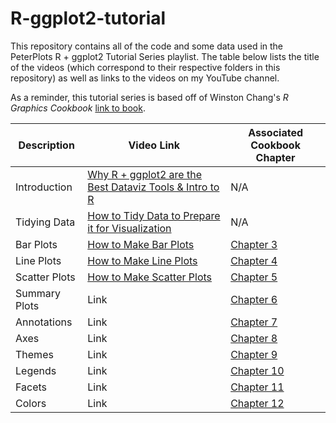 # R-ggplot2-tutorial
This repository contains all of the code and some data used in the PeterPlots R + ggplot2 Tutorial Series playlist. The table below lists the title of the videos (which correspond to their respective folders in this repository) as well as links to the videos on my YouTube channel.

As a reminder, this tutorial series is based off of Winston Chang's *R Graphics Cookbook* [link to book](https://r-graphics.org/). 

| Description | Video Link | Associated Cookbook Chapter |
| ----------- | ----------- | ----------- |
| Introduction | [Why R + ggplot2 are the Best Dataviz Tools & Intro to R](https://www.youtube.com/watch?v=C_HgSC4GQQw) | N/A |
| Tidying Data | [How to Tidy Data to Prepare it for Visualization](https://www.youtube.com/watch?v=JrUfk8NaNvY) | N/A |
| Bar Plots | [How to Make Bar Plots](https://www.youtube.com/watch?v=UE6MQjvF8xc) | [Chapter 3](https://r-graphics.org/chapter-bar-graph) |
| Line Plots | [How to Make Line Plots](https://www.youtube.com/watch?v=2k1WYDpwQYY&list=PLV46KgdpxbmQSiAkvfkPYdJQPXZhd-deB&index=4) | [Chapter 4](https://r-graphics.org/CHAPTER-LINE-GRAPH.html) |
| Scatter Plots | [How to Make Scatter Plots](https://youtu.be/Sd6alwuQViM)  | [Chapter 5](https://r-graphics.org/CHAPTER-SCATTER.html) |
| Summary Plots | Link | [Chapter 6](https://r-graphics.org/CHAPTER-DISTRIBUTION.html) |
| Annotations | Link | [Chapter 7](https://r-graphics.org/CHAPTER-ANNOTATE.html) |
| Axes | Link | [Chapter 8](https://r-graphics.org/CHAPTER-AXES.html) |
| Themes | Link | [Chapter 9](https://r-graphics.org/CHAPTER-APPEARANCE.html) |
| Legends | Link | [Chapter 10](https://r-graphics.org/CHAPTER-LEGEND.html) |
| Facets | Link | [Chapter 11](https://r-graphics.org/chapter-facet)|
| Colors | Link | [Chapter 12](https://r-graphics.org/CHAPTER-COLORS.html)|
